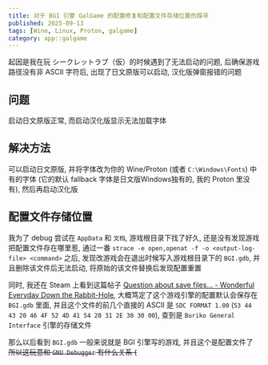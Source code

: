 ```yaml
---
title: 对于 BGI 引擎 GalGame 的配置修复和配置文件存储位置的探寻
published: 2025-09-13
tags: [Wine, Linux, Proton, galgame]
category: app::galgame
---
```


起因是我在玩 シークレットラブ（仮）的时候遇到了无法启动的问题, 后确保游戏路径没有非 ASCII 字符后, 出现了日文原版可以启动, 汉化版弹窗报错的问题

## 问题
启动日文原版正常, 而启动汉化版显示无法加载字体

## 解决方法
可以启动日文原版, 并将字体改为你的 Wine/Proton (或者 `C:\Windows\Fonts`) 中有的字体 (它的默认 fallback 字体是日文版Windows独有的, 我的 Proton 里没有), 然后再启动汉化版

## 配置文件存储位置
我为了 debug 尝试在 `AppData` 和 `文档`, 游戏根目录下找了好久, 还是没有发现游戏把配置文件存在哪里惹, 通过一番 `strace -e open,openat -f -o <output-log-file> <command>` 之后, 发现改游戏会在退出时候写入游戏根目录下的 `BGI.gdb`, 并且删除该文件后无法启动, 将原始的该文件替换后发现配置重置

同时, 我还在 Steam 上看到这篇帖子 [Question about save files... - Wonderful Everyday Down the Rabbit-Hole](https://steamcommunity.com/app/658620/discussions/0/1474221865189120389/), 大概笃定了这个游戏引擎的配置默认会保存在 `BGI.gdb` 里面, 并且这个文件的前几个直接的 ASCII 是 `SDC FORMAT 1.00` (`53 44 43 20 46 4F 52 4D 41 54 20 31 2E 30 30 00`), 查到是 `Buriko General Interface` 引擎的存储文件

那么以后看到 `BGI.gdb` 一般来说就是 BGI 引擎写的游戏, 并且这个是配置文件了 \
~~所以这玩意和 `GNU Debugger` 有什么关系 (~~
